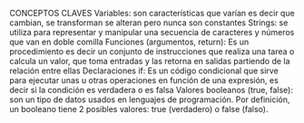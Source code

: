 CONCEPTOS CLAVES 
Variables: son características que varían es decir que cambian, se transforman se alteran pero nunca son constantes 
Strings: se utiliza para representar y manipular una secuencia de caracteres  y números que van en doble comilla 
Funciones (argumentos, return): Es un procedimiento  es decir  un conjunto de instrucciones que realiza una tarea o calcula un valor,  que toma entradas y las retorna en salidas  partiendo de la relación entre ellas 
Declaraciones if: Es un  código condicional que sirve para ejecutar  unas u otras operaciones en función de una expresión,  es decir si la condición es verdadera o es falsa 
Valores booleanos (true, false): son un tipo de datos  usados  en lenguajes de programación. Por definición, un booleano tiene 2 posibles valores: true (verdadero) o false (falso).

